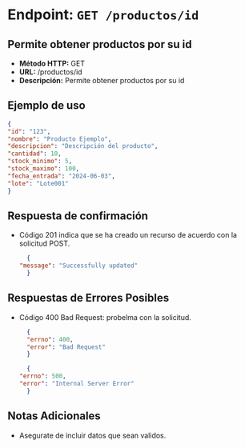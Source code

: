 # Endpoint: `GET /productos/id`
## Permite obtener productos por su id 

- **Método HTTP:** GET
- **URL:** /productos/id
- **Descripción:** Permite obtener productos por su id 
  
## Ejemplo de uso
  ```json
{
  "id": "123",
  "nombre": "Producto Ejemplo",
  "descripcion": "Descripción del producto",
  "cantidad": 10,
  "stock_minimo": 5,
  "stock_maximo": 100,
  "fecha_entrada": "2024-06-03",
  "lote": "Lote001"
}


```

## Respuesta de confirmación

- Código 201 indica que se ha creado un recurso de acuerdo con la solicitud POST.

  ```json
    {
  "message": "Successfully updated"
    }
  ```

## Respuestas de Errores Posibles
- Código 400 Bad Request: probelma con la solicitud.

  ```json
    {
    "errno": 400,
    "error": "Bad Request"
    }

    {
  "errno": 500,
  "error": "Internal Server Error"
    }

  ```

## Notas Adicionales
- Asegurate de incluir datos que sean validos.